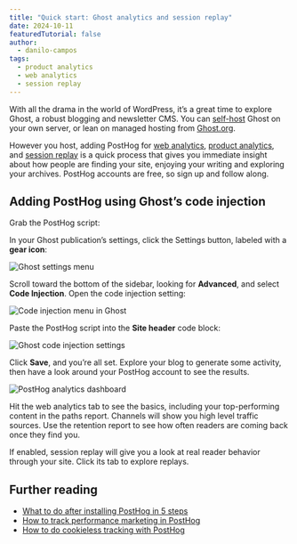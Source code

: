 ```yaml
---
title: "Quick start: Ghost analytics and session replay"
date: 2024-10-11
featuredTutorial: false
author:
  - danilo-campos
tags:
  - product analytics
  - web analytics
  - session replay
---
```


With all the drama in the world of WordPress, it’s a great time to explore Ghost, a robust blogging and newsletter CMS. You can [self-host](https://ghost.org/docs/install/) Ghost on your own server, or lean on managed hosting from [Ghost.org](https://ghost.org).

However you host, adding PostHog for [web analytics](/docs/web-analytics), [product analytics](/docs/product-analytics), and [session replay](/docs/session-replay) is a quick process that gives you immediate insight about how people are finding your site, enjoying your writing and exploring your archives. PostHog accounts are free, so sign up and follow along.

## Adding PostHog using Ghost’s code injection

Grab the PostHog script:

<Snippet />

In your Ghost publication’s settings, click the Settings button, labeled with a **gear icon**:

![Ghost settings menu](https://res.cloudinary.com/dmukukwp6/image/upload/ghost_settings_e1f6c4b436.png)

Scroll toward the bottom of the sidebar, looking for **Advanced**, and select **Code Injection**. Open the code injection setting:

![Code injection menu in Ghost](https://res.cloudinary.com/dmukukwp6/image/upload/code_injection_menu_66fa301caf.png)

Paste the PostHog script into the **Site header** code block:

![Ghost code injection settings](https://res.cloudinary.com/dmukukwp6/image/upload/injection_field_87c4475be8.png)

Click **Save**, and you’re all set. Explore your blog to generate some activity, then have a look around your PostHog account to see the results.

![PostHog analytics dashboard](https://res.cloudinary.com/dmukukwp6/image/upload/analytics_e7d33fb290.png)

Hit the web analytics tab to see the basics, including your top-performing content in the paths report. Channels will show you high level traffic sources. Use the retention report to see how often readers are coming back once they find you.

If enabled, session replay will give you a look at real reader behavior through your site. Click its tab to explore replays.

## Further reading

- [What to do after installing PostHog in 5 steps](/tutorials/next-steps-after-installing)
- [How to track performance marketing in PostHog](/tutorials/performance-marketing)
- [How to do cookieless tracking with PostHog](/tutorials/cookieless-tracking)